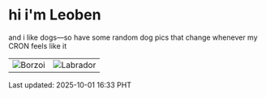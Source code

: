# hi i'm Leoben

and i like dogs—so have some random dog pics that change whenever my CRON feels like it

|  |  |
|--------|----------|
| ![Borzoi](https://random-dog-vercel.vercel.app/api/random-borzoi?v=1759307623) | ![Labrador](https://random-dog-vercel.vercel.app/api/random-labrador?v=1759307623) |

Last updated: 2025-10-01 16:33 PHT
